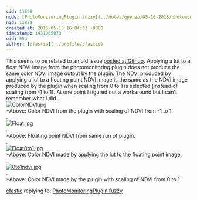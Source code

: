 ```yaml
---
cid: 11698
node: [PhotoMonitoringPlugin fuzzy](../notes/gpenzo/05-16-2015/photomonitoringplugin-fuzzy)
nid: 11821
created_at: 2015-05-18 16:04:33 +0000
timestamp: 1431965073
uid: 554
author: [cfastie](../profile/cfastie)
---
```


This seems to be related to an old issue [posted at Github](https://github.com/nedhorning/PhotoMonitoringPlugin/issues/5). Applying a lut to a float NDVI image from the photomonitoring plugin does not produce the same color NDVI image output by the plugin. The NDVI produced by applying a lut to a floating point NDVI image is the same as the NDVI image produced by the plugin when scaling from 0 to 1 is selected (instead of scaling from -1 to 1). At one point I figured out a workaround but I can't remember what I did.
.  
[![ColorNDVI.jpg](https://i.publiclab.org/system/images/photos/000/009/912/medium/ColorNDVI.jpg)](https://i.publiclab.org/system/images/photos/000/009/912/original/ColorNDVI.jpg)  
*Above: Color NDVI from the plugin with scaling of NDVI from -1 to 1.  
.  
[![Float.jpg](https://i.publiclab.org/system/images/photos/000/009/913/medium/Float.jpg)](https://i.publiclab.org/system/images/photos/000/009/913/original/Float.jpg)   
.  
*Above: Floating point NDVI from same run of plugin.  
.   
[![Float0to1.jpg](https://i.publiclab.org/system/images/photos/000/009/914/medium/Float0to1.jpg)](https://i.publiclab.org/system/images/photos/000/009/914/original/Float0to1.jpg)   
*Above: Color NDVI made by applying the lut to the floating point image.   
.   
[![0to1ndvi.jpg](https://i.publiclab.org/system/images/photos/000/009/915/medium/0to1ndvi.jpg)](https://i.publiclab.org/system/images/photos/000/009/915/original/0to1ndvi.jpg)   
.  
*Above: Color NDVI made by the plugin with scaling of NDVI from 0 to 1  







[cfastie](../profile/cfastie) replying to: [PhotoMonitoringPlugin fuzzy](../notes/gpenzo/05-16-2015/photomonitoringplugin-fuzzy)

